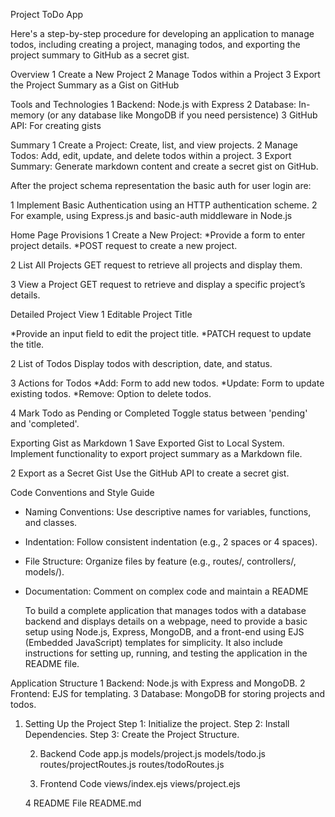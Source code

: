 Project ToDo App

Here's a step-by-step procedure for developing an application to manage todos, including creating a project, managing todos, and exporting the project summary to GitHub as a secret gist.

Overview
1 Create a New Project
2 Manage Todos within a Project
3 Export the Project Summary as a Gist on GitHub

Tools and Technologies
1 Backend: Node.js with Express
2 Database: In-memory (or any database like MongoDB if you need persistence)
3 GitHub API: For creating gists

Summary
1 Create a Project: Create, list, and view projects.
2 Manage Todos: Add, edit, update, and delete todos within a project.
3 Export Summary: Generate markdown content and create a secret gist on GitHub.

After the project schema representation the basic auth for user login are:

1 Implement Basic Authentication using an HTTP authentication scheme.
2 For example, using Express.js and basic-auth middleware in Node.js

Home Page Provisions
1 Create a New Project:
*Provide a form to enter project details.
*POST request to create a new project.

2 List All Projects
GET request to retrieve all projects and display them.

3 View a Project
GET request to retrieve and display a specific project’s details.

Detailed Project View
1 Editable Project Title

*Provide an input field to edit the project title.
*PATCH request to update the title.

2 List of Todos
Display todos with description, date, and status.

3 Actions for Todos
*Add: Form to add new todos.
*Update: Form to update existing todos.
*Remove: Option to delete todos.

4 Mark Todo as Pending or Completed
Toggle status between 'pending' and 'completed'.

Exporting Gist as Markdown
1 Save Exported Gist to Local System.
Implement functionality to export project summary as a Markdown file.

2 Export as a Secret Gist
Use the GitHub API to create a secret gist.

Code Conventions and Style Guide
* Naming Conventions: Use descriptive names for variables, functions, and classes.
* Indentation: Follow consistent indentation (e.g., 2 spaces or 4 spaces).
* File Structure: Organize files by feature (e.g., routes/, controllers/, models/).
* Documentation: Comment on complex code and maintain a README
  
  To build a complete application that manages todos with a database backend and displays details on a webpage, need to provide a basic setup using Node.js, Express, MongoDB, and a front-end using EJS (Embedded JavaScript) templates for simplicity. It also include instructions for setting up, running, and testing the application in the README file.

Application Structure
1 Backend: Node.js with Express and MongoDB.
2 Frontend: EJS for templating.
3 Database: MongoDB for storing projects and todos.

1. Setting Up the Project
   Step 1: Initialize the project.
   Step 2: Install Dependencies.
   Step 3: Create the Project Structure.

   2. Backend Code
      app.js
      models/project.js
      models/todo.js
      routes/projectRoutes.js
      routes/todoRoutes.js

   3. Frontend Code
      views/index.ejs
      views/project.ejs

    4 README File
      README.md
         
